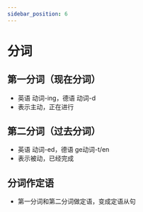 ```yaml
---
sidebar_position: 6
---
```


# 分词

## 第一分词（现在分词）

* 英语 动词-ing，德语 动词-d
* 表示主动，正在进行

## 第二分词（过去分词）

* 英语 动词-ed，德语 ge动词-t/en
* 表示被动，已经完成

## 分词作定语

* 第一分词和第二分词做定语，变成定语从句